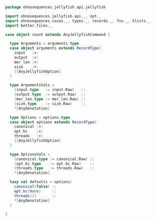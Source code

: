 
```scala
package ohnosequences.jellyfish.api.jellyfish

import ohnosequences.jellyfish.api._, opt._
import ohnosequences.cosas._, types._, records._, fns._, klists._
import better.files._

case object count extends AnyJellyfishCommand {

  type Arguments = arguments.type
  case object arguments extends RecordType(
    input   :×:
    output  :×:
    mer_len :×:
    size    :×:
    |[AnyJellyfishOption]
  )

  type ArgumentsVals =
    (input.type   := input.Raw)   ::
    (output.type  := output.Raw)  ::
    (mer_len.type := mer_len.Raw) ::
    (size.type    := size.Raw)    ::
    *[AnyDenotation]

  type Options = options.type
  case object options extends RecordType(
    canonical :×:
    opt.bc    :×:
    threads   :×:
    |[AnyJellyfishOption]
  )

  type OptionsVals =
    (canonical.type := canonical.Raw) ::
    (opt.bc.type    := opt.bc.Raw)    ::
    (threads.type   := threads.Raw)   ::
    *[AnyDenotation]

  lazy val defaults = options(
    canonical(false) ::
    opt.bc(None)     ::
    threads(1)       ::
    *[AnyDenotation]
  )

}

```




[test/scala/Jellyfish.scala]: ../../../../test/scala/Jellyfish.scala.md
[main/scala/api/options.scala]: ../options.scala.md
[main/scala/api/package.scala]: ../package.scala.md
[main/scala/api/expressions.scala]: ../expressions.scala.md
[main/scala/api/uint64.scala]: ../uint64.scala.md
[main/scala/api/commands/histo.scala]: histo.scala.md
[main/scala/api/commands/queryAll.scala]: queryAll.scala.md
[main/scala/api/commands/query.scala]: query.scala.md
[main/scala/api/commands/dump.scala]: dump.scala.md
[main/scala/api/commands/merge.scala]: merge.scala.md
[main/scala/api/commands/bc.scala]: bc.scala.md
[main/scala/api/commands/count.scala]: count.scala.md